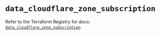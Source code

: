 # `data_cloudflare_zone_subscription`

Refer to the Terraform Registry for docs: [`data_cloudflare_zone_subscription`](https://registry.terraform.io/providers/cloudflare/cloudflare/5.3.0/docs/data-sources/zone_subscription).
